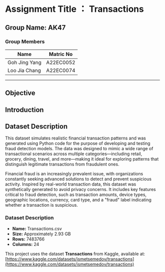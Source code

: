 # Assignment Title ： Transactions

## Group Name: AK47

### Group Members

| Name          | Matric No  |
|---------------|------------|
| Goh Jing Yang | A22EC0052  |
| Loo Jia Chang | A22EC0074  |

---

## Objective




## Introduction


## Dataset Description
This dataset simulates realistic financial transaction patterns and was generated using Python code for the purpose of developing and testing fraud detection models. The data was designed to mimic a wide range of transactional scenarios across multiple categories—including retail, grocery, dining, travel, and more—making it ideal for exploring patterns that distinguish legitimate transactions from fraudulent ones.

Financial fraud is an increasingly prevalent issue, with organizations constantly seeking advanced solutions to detect and prevent suspicious activity. Inspired by real-world transaction data, this dataset was synthetically generated to avoid privacy concerns. It includes key features critical to fraud detection, such as transaction amounts, device types, geographic locations, currency, card type, and a "fraud" label indicating whether a transaction is suspicious.

### Dataset Description
- **Name:** Transactions.csv  
- **Size:** Approximately 2.93 GB  
- **Rows:** 7483766  
- **Columns:** 24

This project uses the dataset **Transactions** from Kaggle, available at:  
[https://www.kaggle.com/datasets/ismetsemedov/transactions](https://www.kaggle.com/datasets/ismetsemedov/transactions)


